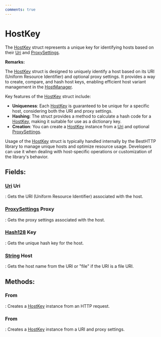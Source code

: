 ```yaml
---
comments: true
---
```

# HostKey

The [HostKey]() struct represents a unique key for identifying hosts based on their [Uri](https://learn.microsoft.com/en-us/dotnet/api/System.Uri) and [ProxySettings](../Settings/ProxySettings.md). 

**Remarks:**

The [HostKey]() struct is designed to uniquely identify a host based on its URI (Uniform Resource Identifier) and optional proxy settings. It provides a way to create, compare, and hash host keys, enabling efficient host variant management in the [HostManager](HostManager.md). 

 Key features of the [HostKey]() struct include: 

- **Uniqueness**:  Each [HostKey]() is guaranteed to be unique for a specific host, considering both the URI and proxy settings. 
- **Hashing**:  The struct provides a method to calculate a hash code for a [HostKey](), making it suitable for use as a dictionary key. 
- **Creation**:  You can create a [HostKey]() instance from a [Uri](https://learn.microsoft.com/en-us/dotnet/api/System.Uri) and optional [ProxySettings](../Settings/ProxySettings.md). 



 Usage of the [HostKey]() struct is typically handled internally by the BestHTTP library to manage unique hosts and optimize resource usage. Developers can use it when dealing with host-specific operations or customization of the library's behavior. 

## **Fields**:
### **[Uri](https://learn.microsoft.com/en-us/dotnet/api/System.Uri) Uri**
: Gets the URI (Uniform Resource Identifier) associated with the host. 
### **[ProxySettings](../Settings/ProxySettings.md) Proxy**
: Gets the proxy settings associated with the host. 
### **[Hash128](https://docs.unity3d.com/ScriptReference/Hash128.html) Key**
: Gets the unique hash key for the host. 
### **[String](https://learn.microsoft.com/en-us/dotnet/api/System.String) Host**
: Gets the host name from the URI or "file" if the URI is a file URI. 
## **Methods**:

### **From**
: Creates a [HostKey]() instance from an HTTP request. 

### **From**
: Creates a [HostKey]() instance from a URI and proxy settings. 